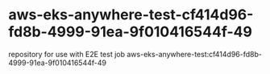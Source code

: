 # aws-eks-anywhere-test-cf414d96-fd8b-4999-91ea-9f010416544f-49
repository for use with E2E test job aws-eks-anywhere-test:cf414d96-fd8b-4999-91ea-9f010416544f-49
